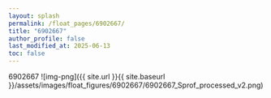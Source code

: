 ```yaml
---
layout: splash
permalink: /float_pages/6902667/
title: "6902667"
author_profile: false
last_modified_at: 2025-06-13
toc: false
---
```

 
6902667
![img-png]({{ site.url }}{{ site.baseurl }}/assets/images/float_figures/6902667/6902667_Sprof_processed_v2.png)